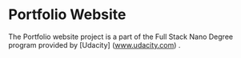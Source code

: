 # Portfolio Website
The Portfolio website  project is a part of the Full Stack Nano Degree program provided  by [Udacity] (www.udacity.com) . 

